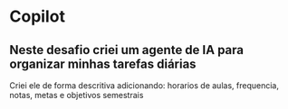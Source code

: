 # Copilot

## Neste desafio criei um agente de IA para organizar minhas tarefas diárias
Criei ele de forma descritiva
adicionando: horarios de aulas, frequencia, notas, metas e objetivos semestrais
